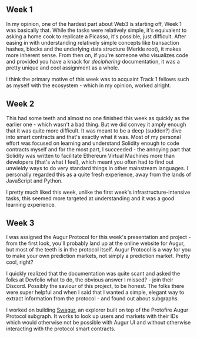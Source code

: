 ## Week 1
In my opinion, one of the hardest part about Web3 is starting off, Week 1 was basically that. While the tasks
were relatively simple, it's equivalent to asking a home cook to replicate a Picasso, it's possible, just
difficult. After easing in with understanding relatively simple concepts like transaction hashes, blocks and the
underlying data structure (Merkle root), it makes more inherent sense. From then on, if you're someone who visualizes
code and provided you have a knack for *deciphering* documentation, it was a pretty unique and cool assignment as a
whole.

I think the primary motive of this week was to acquaint Track 1 fellows such as myself with the ecosystem - which in
my opinion, worked alright.


## Week 2
This had some teeth and almost no one finished this week as quickly as the earlier one - which wasn't a bad thing. But
we did convey it amply enough that it was quite more difficult. It was meant to be a deep (sudden?) dive into
smart contracts and that's exactly what it was. Most of my personal effort was focused on learning and understand
Solidity enough to code contracts myself and for the most part, I succeeded - the annoying part that Solidity was
written to facilitate Ethereum Virtual Machines more than developers (that's what I feel), which meant you often
had to find out unwieldy ways to do very standard things in other mainstream languages. I personally regarded this as a
quite fresh experience, away from the lands of JavaScript and Python.

I pretty much liked this week, unlike the first week's infrastructure-intensive tasks, this seemed more targeted at
understanding and it was a good learning experience.

## Week 3
I was assigned the Augur Protocol for this week's presentation and project - from the first look, you'll probably land
up at the online website for Augur, but most of the teeth is in the protocol itself. Augur Protocol is a way for you
to make your own prediction markets, not simply a prediction market. Pretty cool, right?

I quickly realized that the documentation was quite scant and asked the folks at Devfolio what to do, the obvious answer
I missed? - join their Discord. Possibly the saviour of this project, to be honest. The folks there were super helpful
and when I said that I wanted a simple, elegant way to extract information from the protocol - and found out about
subgraphs.

I worked on building [Swagur](https://swagur.herokuapp.com), an explorer built on top of the Protofire Augur
Protocol subgraph. It works to look up users and markets with their IDs which would otherwise not be possible with Augur
UI and without otherwise interacting with the protocol smart contracts.
